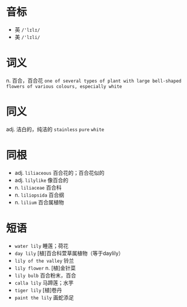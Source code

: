 # 音标

- 英 `/'lɪlɪ/`
- 美 `/'lɪli/`

# 词义

n. 百合，百合花
`one of several types of plant with large bell-shaped flowers of various colours, especially white`

# 同义

adj. 洁白的，纯洁的
`stainless` `pure` `white`

# 同根

- adj. `liliaceous` 百合花的；百合花似的
- adj. `lilylike` 像百合的
- n. `liliaceae` 百合科
- n. `liliopsida` 百合纲
- n. `lilium` 百合属植物

# 短语

- `water lily` 睡莲；荷花
- `day lily` [植]百合科萱草属植物（等于daylily）
- `lily of the valley` 铃兰
- `lily flower` n. [植]金针菜
- `lily bulb` 百合粉末，百合
- `calla lily` 马蹄莲；水芋
- `tiger lily` [植]卷丹
- `paint the lily` 画蛇添足

